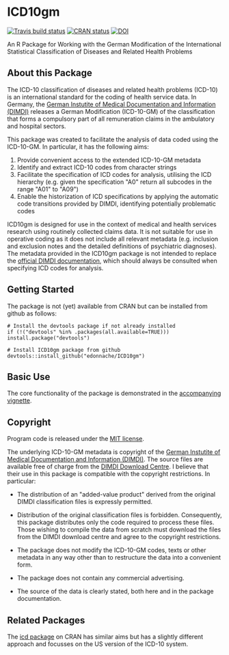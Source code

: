 # ICD10gm

[![Travis build status](https://travis-ci.org/edonnachie/ICD10gm.svg?branch=master)](https://travis-ci.org/edonnachie/ICD10gm) [![CRAN status](https://www.r-pkg.org/badges/version/ICD10gm)](https://cran.r-project.org/package=ICD10gm)  [![DOI](https://zenodo.org/badge/52161087.svg)](https://zenodo.org/badge/latestdoi/52161087)



An R Package for Working with the German Modification of the International Statistical Classification of Diseases and Related Health Problems

## About this Package

The ICD-10 classification of diseases and related health problems (ICD-10) is an international standard for the coding of health service data. In Germany, the [German Instutite of Medical Documentation and Information (DIMDI)](https://www.dimdi.de) releases a German Modification (ICD-10-GM) of the classification that forms a compulsory part of all remuneration claims in the ambulatory and hospital sectors.

This package was created to facilitate the analysis of data coded using the ICD-10-GM. In particular, it has the following aims:

1. Provide convenient access to the extended ICD-10-GM metadata
2. Identify and extract ICD-10 codes from character strings
3. Facilitate the specification of ICD codes for analysis, utilising the ICD hierarchy (e.g. given the specification "A0" return all subcodes in the range "A01" to "A09")
3. Enable the historization of ICD specifications by applying the automatic code transitions provided by DIMDI, identifying potentially problematic codes

ICD10gm is designed for use in the context of medical and health services research using routinely collected claims data. It is not suitable for use in operative coding as it does not include all relevant metadata (e.g. inclusion and exclusion notes and the detailed definitions of psychiatric diagnoses). The metadata provided in the ICD10gm package is not intended to replace the [official DIMDI documentation](https://www.dimdi.de/dynamic/de/klassifikationen/icd/icd-10-gm/), which should always be consulted when specifying ICD codes for analysis.


## Getting Started

The package is not (yet) available from CRAN but can be installed from github as follows:

```{r}
# Install the devtools package if not already installed
if (!("devtools" %in% .packages(all.available=TRUE))) install.package("devtools")

# Install ICD10gm package from github
devtools::install_github("edonnache/ICD10gm")
```

## Basic Use

The core functionality of the package is demonstrated in the [accompanying vignette](https://edonnachie.github.io/ICD10gm/docs/articles/icd10gm-intro.Rmd).


## Copyright

Program code is released under the [MIT license](https://edonnachie.github.io/ICD10gm/LICENSE-text.html).

The underlying ICD-10-GM metadata is copyright of the [German Instutite of Medical Documentation and Information (DIMDI)](https://www.dimdi.de). The source files are available free of charge from the [DIMDI Download Centre](https://www.dimdi.de/dynamic/de/klassifikationen/downloads/?dir=icd-10-gm). I believe that their use in this package is compatible with the copyright restrictions. In particular:

- The distribution of an "added-value product" derived from the original DIMDI classification files is expressly permitted.

- Distribution of the original classification files is forbidden. Consequently, this package distributes only the code required to process these files. Those wishing to compile the data from scratch must download the files from the DIMDI download centre and agree to the copyright restrictions.

- The package does not modify the ICD-10-GM codes, texts or other metadata in any way other than to restructure the data into a convenient form.

- The package does not contain any commercial advertising.

- The source of the data is clearly stated, both here and in the package documentation.



## Related Packages

The [icd package](https://cran.r-project.org/web/packages/icd/) on CRAN has similar aims but has a slightly different approach and focusses on the US version of the ICD-10 system.
